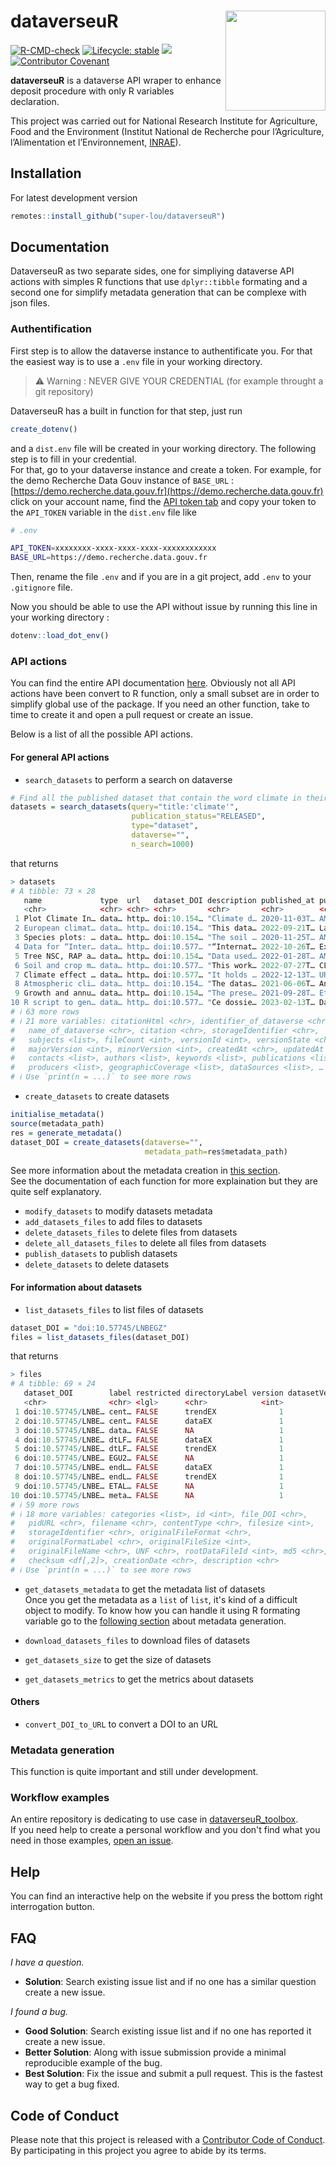 # dataverseuR <img src="https://github.com/super-lou/dataverseuR/blob/17d88f3108a7370ab2bfe60c24e3487ab483ae9d/figures/logo_dataverseuR.png" align="right" width=160 height=160 alt=""/>

<!-- badges: start -->
[![R-CMD-check](https://github.com/super-lou/dataverseuR/actions/workflows/R-CMD-check.yaml/badge.svg)](https://github.com/super-lou/dataverseuR/actions/workflows/R-CMD-check.yaml)
[![Lifecycle: stable](https://img.shields.io/badge/lifecycle-stable-green)](https://lifecycle.r-lib.org/articles/stages.html)
![](https://img.shields.io/github/last-commit/super-lou/dataverseuR)
[![Contributor Covenant](https://img.shields.io/badge/Contributor%20Covenant-2.1-4baaaa.svg)](code_of_conduct.md) 
<!-- badges: end -->

**dataverseuR** is a dataverse API wraper to enhance deposit procedure with only R variables declaration.


This project was carried out for National Research Institute for Agriculture, Food and the Environment (Institut National de Recherche pour l’Agriculture, l’Alimentation et l’Environnement, [INRAE](https://agriculture.gouv.fr/inrae-linstitut-national-de-recherche-pour-lagriculture-lalimentation-et-lenvironnement)).


## Installation
For latest development version
``` r
remotes::install_github("super-lou/dataverseuR")
```

## Documentation
DataverseuR as two separate sides, one for simpliying dataverse API actions with simples R functions that use `dplyr::tibble` formating and a second one for simplify metadata generation that can be complexe with json files.


### Authentification
First step is to allow the dataverse instance to authentificate you. For that the easiest way is to use a `.env` file in your working directory.

> ⚠️ Warning : NEVER GIVE YOUR CREDENTIAL (for example throught a git repository)

DataverseuR has a built in function for that step, just run 
``` R
create_dotenv()
```
and a `dist.env` file will be created in your working directory. The following step is to fill in your credential.<br>
For that, go to your dataverse instance and create a token. For example, for the demo Recherche Data Gouv instance of `BASE_URL` : [https://demo.recherche.data.gouv.fr](https://demo.recherche.data.gouv.fr) click on your account name, find the [API token tab](https://demo.recherche.data.gouv.fr/dataverseuser.xhtml?selectTab=apiTokenTab) and copy your token to the `API_TOKEN` variable in the `dist.env` file like
``` bash
# .env

API_TOKEN=xxxxxxxx-xxxx-xxxx-xxxx-xxxxxxxxxxxx
BASE_URL=https://demo.recherche.data.gouv.fr

```
Then, rename the file `.env` and if you are in a git project, add `.env` to your `.gitignore` file.<br>

Now you should be able to use the API without issue by running this line in your working directory :
``` R
dotenv::load_dot_env()
```


### API actions
You can find the entire API documentation [here](https://guides.dataverse.org/en/latest/api/index.html). Obviously not all API actions have been convert to R function, only a small subset are in order to simplify global use of the package. If you need an other function, take to time to create it and open a pull request or create an issue.<br>

Below is a list of all the possible API actions.<br>

#### For general API actions
- `search_datasets` to perform a search on dataverse
``` R
# Find all the published dataset that contain the word climate in their title 
datasets = search_datasets(query="title:'climate'",
                           publication_status="RELEASED",
                           type="dataset",
                           dataverse="",
                           n_search=1000)
```
that returns
``` R
> datasets
# A tibble: 73 × 28
   name             type  url   dataset_DOI description published_at publisher
   <chr>            <chr> <chr> <chr>       <chr>       <chr>        <chr>    
 1 Plot Climate In… data… http… doi:10.154… "Climate d… 2020-11-03T… AMAP ECO…
 2 European climat… data… http… doi:10.154… "This data… 2022-09-21T… Landmark…
 3 Species plots: … data… http… doi:10.154… "The soil … 2020-11-25T… AMAP ECO…
 4 Data for “Inter… data… http… doi:10.577… "“Internat… 2022-10-26T… Experime…
 5 Tree NSC, RAP a… data… http… doi:10.154… "Data used… 2022-01-28T… AMAP     
 6 Soil and crop m… data… http… doi:10.577… "This work… 2022-07-27T… CLIMASOMA
 7 Climate effect … data… http… doi:10.577… "It holds … 2022-12-13T… URGI     
 8 Atmospheric cli… data… http… doi:10.154… "The datas… 2021-06-06T… AnaEE-Fr…
 9 Growth and annu… data… http… doi:10.154… "The prese… 2021-09-28T… Etude_Pr…
10 R script to gen… data… http… doi:10.577… "Ce dossie… 2023-02-13T… Data INR…
# ℹ 63 more rows
# ℹ 21 more variables: citationHtml <chr>, identifier_of_dataverse <chr>,
#   name_of_dataverse <chr>, citation <chr>, storageIdentifier <chr>,
#   subjects <list>, fileCount <int>, versionId <int>, versionState <chr>,
#   majorVersion <int>, minorVersion <int>, createdAt <chr>, updatedAt <chr>,
#   contacts <list>, authors <list>, keywords <list>, publications <list>,
#   producers <list>, geographicCoverage <list>, dataSources <list>, …
# ℹ Use `print(n = ...)` to see more rows
```

- `create_datasets` to create datasets
``` R
initialise_metadata()
source(metadata_path)
res = generate_metadata()
dataset_DOI = create_datasets(dataverse="",
                              metadata_path=res$metadata_path)
```
See more information about the metadata creation in [this section](#metadata-generation).<br>
See the documentation of each function for more explaination but they are quite self explanatory.<br>

- `modify_datasets` to modify datasets metadata
- `add_datasets_files` to add files to datasets 
- `delete_datasets_files` to delete files from datasets
- `delete_all_datasets_files` to delete all files from datasets
- `publish_datasets` to publish datasets
- `delete_datasets` to delete datasets

#### For information about datasets
- `list_datasets_files` to list files of datasets
``` R
dataset_DOI = "doi:10.57745/LNBEGZ"
files = list_datasets_files(dataset_DOI)
```
that returns
``` R
> files
# A tibble: 69 × 24
   dataset_DOI        label restricted directoryLabel version datasetVersionId
   <chr>              <chr> <lgl>      <chr>            <int>            <int>
 1 doi:10.57745/LNBE… cent… FALSE      trendEX              1           276347
 2 doi:10.57745/LNBE… cent… FALSE      dataEX               1           276347
 3 doi:10.57745/LNBE… data… FALSE      NA                   1           276347
 4 doi:10.57745/LNBE… dtLF… FALSE      dataEX               1           276347
 5 doi:10.57745/LNBE… dtLF… FALSE      trendEX              1           276347
 6 doi:10.57745/LNBE… EGU2… FALSE      NA                   1           276347
 7 doi:10.57745/LNBE… endL… FALSE      dataEX               1           276347
 8 doi:10.57745/LNBE… endL… FALSE      trendEX              1           276347
 9 doi:10.57745/LNBE… ETAL… FALSE      NA                   1           276347
10 doi:10.57745/LNBE… meta… FALSE      NA                   1           276347
# ℹ 59 more rows
# ℹ 18 more variables: categories <list>, id <int>, file_DOI <chr>,
#   pidURL <chr>, filename <chr>, contentType <chr>, filesize <int>,
#   storageIdentifier <chr>, originalFileFormat <chr>,
#   originalFormatLabel <chr>, originalFileSize <int>,
#   originalFileName <chr>, UNF <chr>, rootDataFileId <int>, md5 <chr>,
#   checksum <df[,2]>, creationDate <chr>, description <chr>
# ℹ Use `print(n = ...)` to see more rows
```

- `get_datasets_metadata` to get the metadata list of datasets<br>
Once you get the metadata as a `list` of `list`, it's kind of a difficult object to modify. To know how you can handle it using R formating variable go to the [following section](#metadata-generation) about metadata generation. 

- `download_datasets_files` to download files of datasets
- `get_datasets_size` to get the size of datasets
- `get_datasets_metrics` to get the metrics about datasets

#### Others
- `convert_DOI_to_URL` to convert a DOI to an URL


### Metadata generation

This function is quite important and still under development.


### Workflow examples
An entire repository is dedicating to use case in [dataverseuR_toolbox](https://github.com/super-lou/dataverseuR_toolbox).<br>
If you need help to create a personal workflow and you don't find what you need in those examples, [open an issue](https://github.com/super-lou/dataverseuR_toolbox/issues).


## Help
You can find an interactive help on the website if you press the bottom right interrogation button.


## FAQ
*I have a question.*

-   **Solution**: Search existing issue list and if no one has a similar question create a new issue.

*I found a bug.*

-   **Good Solution**: Search existing issue list and if no one has reported it create a new issue.
-   **Better Solution**: Along with issue submission provide a minimal reproducible example of the bug.
-   **Best Solution**: Fix the issue and submit a pull request. This is the fastest way to get a bug fixed.


## Code of Conduct
Please note that this project is released with a [Contributor Code of Conduct](CODE_OF_CONDUCT.md). By participating in this project you agree to abide by its terms.
